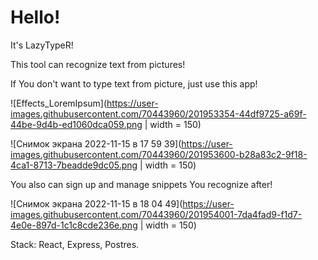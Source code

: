 # Hello! 

It's LazyTypeR! 

This tool can recognize text from pictures!

If You don't want to type text from picture, just use this app!

![Effects_LoremIpsum](https://user-images.githubusercontent.com/70443960/201953354-44df9725-a69f-44be-9d4b-ed1060dca059.png | width = 150)

![Снимок экрана 2022-11-15 в 17 59 39](https://user-images.githubusercontent.com/70443960/201953600-b28a83c2-9f18-4ca1-8713-7beadde9dc05.png | width = 150)

You also can sign up and manage snippets You recognize after!

![Снимок экрана 2022-11-15 в 18 04 49](https://user-images.githubusercontent.com/70443960/201954001-7da4fad9-f1d7-4e0e-897d-1c1c8cde236e.png | width = 150)

Stack: React, Express, Postres.
